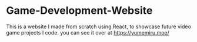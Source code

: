 # Game-Development-Website

This is a website I made from scratch using React, to showcase future video game projects I code.
you can see it over at https://yumemiru.moe/
